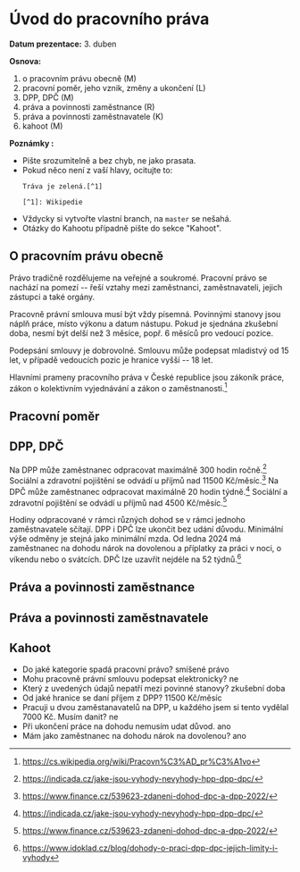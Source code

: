 # Úvod do pracovního práva

**Datum prezentace:** 3. duben

**Osnova:**

1. o pracovním právu obecně (M)
2. pracovní poměr, jeho vznik, změny a ukončení (L)
3. DPP, DPČ (M)
4. práva a povinnosti zaměstnance (R)
5. práva a povinnosti zaměstnavatele (K)
6. kahoot (M)

**Poznámky :**

- Pište srozumitelně a bez chyb, ne jako prasata.
- Pokud něco není z vaší hlavy, ocitujte to:
  ```
  Tráva je zelená.[^1]

  [^1]: Wikipedie
  ```
- Vždycky si vytvořte vlastní branch, na `master` se nešahá.
- Otázky do Kahootu případně pište do sekce "Kahoot".

## O pracovním právu obecně

Právo tradičně rozdělujeme na veřejné a soukromé. Pracovní právo se nachází na
pomezí -- řeší vztahy mezi zaměstnanci, zaměstnavateli, jejich zástupci a také
orgány.

Pracovně právní smlouva musí být vždy písemná. Povinnými stanovy jsou náplň
práce, místo výkonu a datum nástupu. Pokud je sjednána zkušební doba, nesmí být
delší než 3 měsíce, popř. 6 měsíců pro vedoucí pozice.

Podepsání smlouvy je dobrovolné. Smlouvu může podepsat mladistvý od 15 let, v
případě vedoucích pozic je hranice vyšší -- 18 let.

Hlavními prameny pracovního práva v České republice jsou zákoník práce, zákon o
kolektivním vyjednávání a zákon o zaměstnanosti.[^1]

[^1]: https://cs.wikipedia.org/wiki/Pracovn%C3%AD_pr%C3%A1vo

## Pracovní poměr

## DPP, DPČ

Na DPP může zaměstnanec odpracovat maximálně 300 hodin ročně.[^2] Sociální a
zdravotní pojištění se odvádí u příjmů nad 11500 Kč/měsíc.[^3] Na DPČ může
zaměstnanec odpracovat maximálně 20 hodin týdně.[^2] Sociální a zdravotní
pojištění se odvádí u příjmů nad 4500 Kč/měsíc.[^3]

Hodiny odpracované v rámci různých dohod se v rámci jednoho zaměstnavatele
sčítají. DPP i DPČ lze ukončit bez udání důvodu. Minimální výše odměny je
stejná jako minimální mzda. Od ledna 2024 má zaměstnanec na dohodu nárok na
dovolenou a příplatky za práci v noci, o víkendu nebo o svátcích. DPČ lze
uzavřít nejdéle na 52 týdnů.[^4]


[^2]: https://indicada.cz/jake-jsou-vyhody-nevyhody-hpp-dpp-dpc/
[^3]: https://www.finance.cz/539623-zdaneni-dohod-dpc-a-dpp-2022/
[^4]: https://www.idoklad.cz/blog/dohody-o-praci-dpp-dpc-jejich-limity-i-vyhody

## Práva a povinnosti zaměstnance

## Práva a povinnosti zaměstnavatele

## Kahoot

- Do jaké kategorie spadá pracovní právo? smíšené právo
- Mohu pracovně právní smlouvu podepsat elektronicky? ne
- Který z uvedených údajů nepatří mezi povinné stanovy? zkušební doba
- Od jaké hranice se daní příjem z DPP? 11500 Kč/měsíc
- Pracuji u dvou zaměstanavatelů na DPP, u každého jsem si tento vydělal 7000 Kč. Musím danit? ne
- Při ukončení práce na dohodu nemusím udat důvod. ano
- Mám jako zaměstnanec na dohodu nárok na dovolenou? ano
